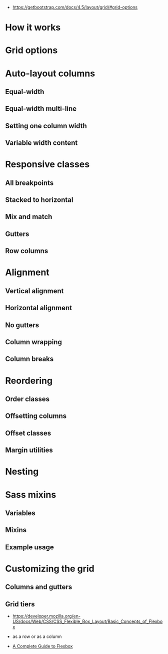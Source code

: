 - https://getbootstrap.com/docs/4.5/layout/grid/#grid-options
# How it works
# Grid options
# Auto-layout columns
## Equal-width
## Equal-width multi-line
## Setting one column width
## Variable width content
# Responsive classes
## All breakpoints
## Stacked to horizontal
## Mix and match
## Gutters
## Row columns
# Alignment
## Vertical alignment
## Horizontal alignment
## No gutters
## Column wrapping
## Column breaks
# Reordering
## Order classes
## Offsetting columns
## Offset classes
## Margin utilities
# Nesting
# Sass mixins
## Variables
## Mixins
## Example usage
# Customizing the grid
## Columns and gutters
## Grid tiers

- https://developer.mozilla.org/en-US/docs/Web/CSS/CSS_Flexible_Box_Layout/Basic_Concepts_of_Flexbox

-  as a row or as a column


- [A Complete Guide to Flexbox](https://css-tricks.com/snippets/css/a-guide-to-flexbox/#flexbox-background)